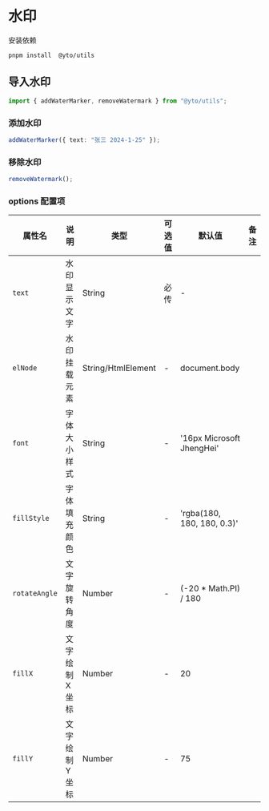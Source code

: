 # 水印

安装依赖

```
pnpm install  @yto/utils

```

## 导入水印

```typescript
import { addWaterMarker, removeWatermark } from "@yto/utils";
```

### 添加水印

```typescript
addWaterMarker({ text: "张三 2024-1-25" });
```

### 移除水印

```typescript
removeWatermark();
```

### options 配置项

| 属性名        | 说明            | 类型               | 可选值 | 默认值                     | 备注 |
| ------------- | --------------- | ------------------ | ------ | -------------------------- | ---- |
| `text`        | 水印显示文字    | String             | 必传   | -                          |      |
| `elNode`      | 水印挂载元素    | String/HtmlElement | -      | document.body              |      |
| `font`        | 字体大小样式    | String             | -      | '16px Microsoft JhengHei'  |      |
| `fillStyle`   | 字体填充颜色    | String             | -      | 'rgba(180, 180, 180, 0.3)' |      |
| `rotateAngle` | 文字旋转角度    | Number             | -      | (-20 \* Math.PI) / 180     |      |
| `fillX`       | 文字绘制 X 坐标 | Number             | -      | 20                         |      |
| `fillY`       | 文字绘制 Y 坐标 | Number             | -      | 75                         |      |
